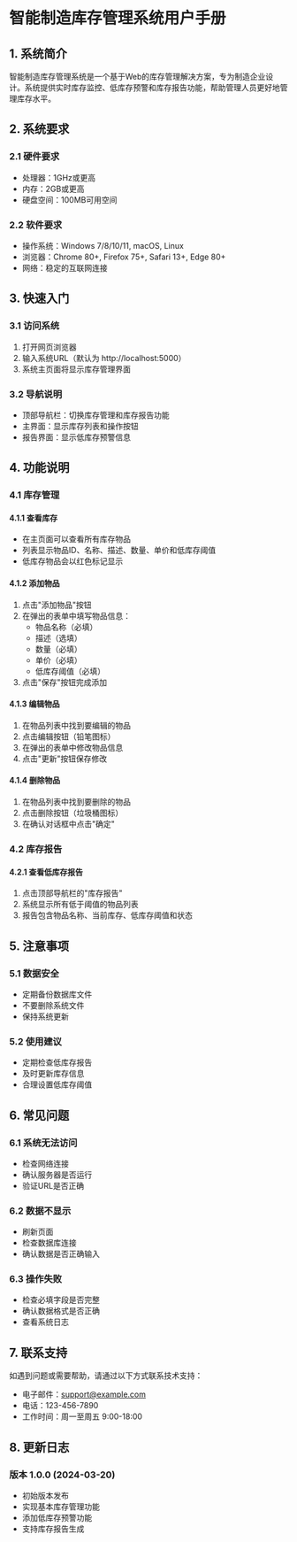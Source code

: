 # 智能制造库存管理系统用户手册

## 1. 系统简介

智能制造库存管理系统是一个基于Web的库存管理解决方案，专为制造企业设计。系统提供实时库存监控、低库存预警和库存报告功能，帮助管理人员更好地管理库存水平。

## 2. 系统要求

### 2.1 硬件要求
- 处理器：1GHz或更高
- 内存：2GB或更高
- 硬盘空间：100MB可用空间

### 2.2 软件要求
- 操作系统：Windows 7/8/10/11, macOS, Linux
- 浏览器：Chrome 80+, Firefox 75+, Safari 13+, Edge 80+
- 网络：稳定的互联网连接

## 3. 快速入门

### 3.1 访问系统
1. 打开网页浏览器
2. 输入系统URL（默认为 http://localhost:5000）
3. 系统主页面将显示库存管理界面

### 3.2 导航说明
- 顶部导航栏：切换库存管理和库存报告功能
- 主界面：显示库存列表和操作按钮
- 报告界面：显示低库存预警信息

## 4. 功能说明

### 4.1 库存管理

#### 4.1.1 查看库存
- 在主页面可以查看所有库存物品
- 列表显示物品ID、名称、描述、数量、单价和低库存阈值
- 低库存物品会以红色标记显示

#### 4.1.2 添加物品
1. 点击"添加物品"按钮
2. 在弹出的表单中填写物品信息：
   - 物品名称（必填）
   - 描述（选填）
   - 数量（必填）
   - 单价（必填）
   - 低库存阈值（必填）
3. 点击"保存"按钮完成添加

#### 4.1.3 编辑物品
1. 在物品列表中找到要编辑的物品
2. 点击编辑按钮（铅笔图标）
3. 在弹出的表单中修改物品信息
4. 点击"更新"按钮保存修改

#### 4.1.4 删除物品
1. 在物品列表中找到要删除的物品
2. 点击删除按钮（垃圾桶图标）
3. 在确认对话框中点击"确定"

### 4.2 库存报告

#### 4.2.1 查看低库存报告
1. 点击顶部导航栏的"库存报告"
2. 系统显示所有低于阈值的物品列表
3. 报告包含物品名称、当前库存、低库存阈值和状态

## 5. 注意事项

### 5.1 数据安全
- 定期备份数据库文件
- 不要删除系统文件
- 保持系统更新

### 5.2 使用建议
- 定期检查低库存报告
- 及时更新库存信息
- 合理设置低库存阈值

## 6. 常见问题

### 6.1 系统无法访问
- 检查网络连接
- 确认服务器是否运行
- 验证URL是否正确

### 6.2 数据不显示
- 刷新页面
- 检查数据库连接
- 确认数据是否正确输入

### 6.3 操作失败
- 检查必填字段是否完整
- 确认数据格式是否正确
- 查看系统日志

## 7. 联系支持

如遇到问题或需要帮助，请通过以下方式联系技术支持：

- 电子邮件：support@example.com
- 电话：123-456-7890
- 工作时间：周一至周五 9:00-18:00

## 8. 更新日志

### 版本 1.0.0 (2024-03-20)
- 初始版本发布
- 实现基本库存管理功能
- 添加低库存预警功能
- 支持库存报告生成